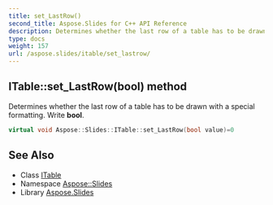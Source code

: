 ```yaml
---
title: set_LastRow()
second_title: Aspose.Slides for C++ API Reference
description: Determines whether the last row of a table has to be drawn with a special formatting. Write bool.
type: docs
weight: 157
url: /aspose.slides/itable/set_lastrow/
---
```

## ITable::set_LastRow(bool) method


Determines whether the last row of a table has to be drawn with a special formatting. Write **bool**.

```cpp
virtual void Aspose::Slides::ITable::set_LastRow(bool value)=0
```

## See Also

* Class [ITable](../)
* Namespace [Aspose::Slides](../../)
* Library [Aspose.Slides](../../../)